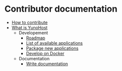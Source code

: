 # Contributor documentation

* [How to contribute](/contribute)
* [What is YunoHost](/whatsyunohost)
    * Developement
        * [Roadmap](/roadmap)
        * [List of available applications](/apps)
        * [Package new applications](/packaging_apps)
        * [Develop on Docker](/docker)
    * Documentation
       * [Write documentation](/write_documentation)
